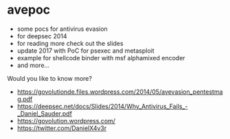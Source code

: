 avepoc
======

- some pocs for antivirus evasion
- for deepsec 2014
- for reading more check out the slides
- update 2017 with PoC for psexec and metasploit
- example for shellcode binder with msf alphamixed encoder
- and more...

Would you like to know more?
- https://govolutionde.files.wordpress.com/2014/05/avevasion_pentestmag.pdf
- https://deepsec.net/docs/Slides/2014/Why_Antivirus_Fails_-_Daniel_Sauder.pdf
- https://govolution.wordpress.com/
- https://twitter.com/DanielX4v3r
